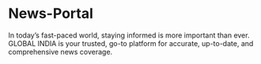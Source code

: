 # News-Portal
In today’s fast-paced world, staying                       informed is more important than ever.  GLOBAL INDIA is your trusted,  go-to platform for accurate, up-to-date,  and comprehensive news coverage. 
